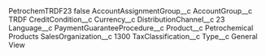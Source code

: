 <?xml version="1.0" encoding="UTF-8"?>
<CustomMetadata xmlns="http://soap.sforce.com/2006/04/metadata" xmlns:xsi="http://www.w3.org/2001/XMLSchema-instance" xmlns:xsd="http://www.w3.org/2001/XMLSchema">
    <label>PetrochemTRDF23</label>
    <protected>false</protected>
    <values>
        <field>AccountAssignmentGroup__c</field>
        <value xsi:nil="true"/>
    </values>
    <values>
        <field>AccountGroup__c</field>
        <value xsi:type="xsd:string">TRDF</value>
    </values>
    <values>
        <field>CreditCondition__c</field>
        <value xsi:nil="true"/>
    </values>
    <values>
        <field>Currency__c</field>
        <value xsi:nil="true"/>
    </values>
    <values>
        <field>DistributionChannel__c</field>
        <value xsi:type="xsd:string">23</value>
    </values>
    <values>
        <field>Language__c</field>
        <value xsi:nil="true"/>
    </values>
    <values>
        <field>PaymentGuaranteeProcedure__c</field>
        <value xsi:nil="true"/>
    </values>
    <values>
        <field>Product__c</field>
        <value xsi:type="xsd:string">Petrochemical Products</value>
    </values>
    <values>
        <field>SalesOrganization__c</field>
        <value xsi:type="xsd:string">1300</value>
    </values>
    <values>
        <field>TaxClassification__c</field>
        <value xsi:nil="true"/>
    </values>
    <values>
        <field>Type__c</field>
        <value xsi:type="xsd:string">General View</value>
    </values>
</CustomMetadata>
